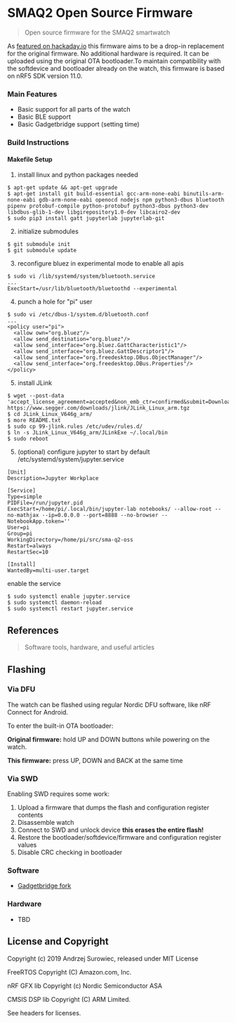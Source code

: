 # SMAQ2 Open Source Firmware

> Open source firmware for the SMAQ2 smartwatch

As [featured on hackaday.io](https://hackaday.io/project/85463-color-open-source-smartwatch) this firmware aims to be a drop-in replacement for the original firmware. No additional hardware is required. It can be uploaded using the original OTA bootloader.To maintain compatibility with the softdevice and bootloader already on the watch, this firmware is based on nRF5 SDK version 11.0.

### Main Features ###
  * Basic support for all parts of the watch
  * Basic BLE support
  * Basic Gadgetbridge support (setting time)

### Build Instructions ###
#### Makefile Setup
1. install linux and python packages needed
  ```
  $ apt-get update && apt-get upgrade
  $ apt-get install git build-essential gcc-arm-none-eabi binutils-arm-none-eabi gdb-arm-none-eabi openocd nodejs npm python3-dbus bluetooth pipenv protobuf-compile python-protobuf python3-dbus python3-dev libdbus-glib-1-dev libgirepository1.0-dev libcairo2-dev
  $ sudo pip3 install gatt jupyterlab jupyterlab-git
  ```
2.  initialize submodules
  ```
  $ git submodule init
  $ git submodule update
  ```
3. reconfigure bluez in experimental mode to enable all apis
  ```
  $ sudo vi /lib/systemd/system/bluetooth.service
  ...
  ExecStart=/usr/lib/bluetooth/bluetoothd --experimental
  ```
4. punch a hole for "pi" user
  ```
  $ sudo vi /etc/dbus-1/system.d/bluetooth.conf
  ...
  <policy user="pi">
    <allow own="org.bluez"/>
    <allow send_destination="org.bluez"/>
    <allow send_interface="org.bluez.GattCharacteristic1"/>
    <allow send_interface="org.bluez.GattDescriptor1"/>
    <allow send_interface="org.freedesktop.DBus.ObjectManager"/>
    <allow send_interface="org.freedesktop.DBus.Properties"/>
  </policy>

  ```
5. install JLink
  ```
  $ wget --post-data 'accept_license_agreement=accepted&non_emb_ctr=confirmed&submit=Download+software' https://www.segger.com/downloads/jlink/JLink_Linux_arm.tgz
  $ cd JLink_Linux_V646g_arm/
  $ more README.txt
  $ sudo cp 99-jlink.rules /etc/udev/rules.d/
  $ ln -s JLink_Linux_V646g_arm/JLinkExe ~/.local/bin
  $ sudo reboot
  ```
  5. (optional) configure jupyter to start by default
  /etc/systemd/system/jupyter.service
  ```
  [Unit]
  Description=Jupyter Workplace

  [Service]
  Type=simple
  PIDFile=/run/jupyter.pid
  ExecStart=/home/pi/.local/bin/jupyter-lab notebooks/ --allow-root --no-mathjax --ip=0.0.0.0 --port=8888 --no-browser --NotebookApp.token=''
  User=pi
  Group=pi
  WorkingDirectory=/home/pi/src/sma-q2-oss
  Restart=always
  RestartSec=10

  [Install]
  WantedBy=multi-user.target

  ```
  enable the service
  ```
  $ sudo systemctl enable jupyter.service
  $ sudo systemctl daemon-reload
  $ sudo systemctl restart jupyter.service
  ```



## References
> Software tools, hardware, and useful articles
## Flashing

### Via DFU
The watch can be flashed using regular Nordic DFU software, like nRF Connect for Android.

To enter the built-in OTA bootloader:

**Original firmware:**
 hold UP and DOWN buttons while powering on the watch.

**This firmware:**
 press UP, DOWN and BACK at the same time


### Via SWD
Enabling SWD requires some work:

1. Upload a firmware that dumps the flash and configuration register contents
2. Disassemble watch
3. Connect to SWD and unlock device **this erases the entire flash!**
4. Restore the bootloader/softdevice/firmware and configuration register values
5. Disable CRC checking in bootloader

### Software ###
- [Gadgetbridge fork](https://github.com/Emeryth/Gadgetbridge)

### Hardware ###
- TBD

## License and Copyright

Copyright (c) 2019 Andrzej Surowiec,
released under MIT License

FreeRTOS Copyright (C) Amazon.com, Inc.

nRF GFX lib Copyright (c) Nordic Semiconductor ASA

CMSIS DSP lib Copyright (C) ARM Limited.

See headers for licenses.
